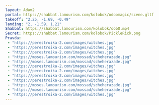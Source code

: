 ```yaml
---
layout: Adam2
portal: https://shabbat.lamourism.com/kolobok/odoomagic/scene.gltf
takeoff: "2.25, -1.69, -0.49"
landing: "2, -1.59, 1.21"
Shabbat: https://shabbat.lamourism.com/kolobok/oobO.mp4
Secret: https://shabbat.lamourism.com/kolobok/PickleRick.png
Pravda:
 - "https://perestroika-2.com/images/witches.jpg"
 - "https://perestroika-2.com/images/witches.jpg"
 - "https://perestroika-2.com/images/witches.jpg"
 - "https://moses.lamourism.com/mossad/scheherazade.jpg"
 - "https://moses.lamourism.com/mossad/scheherazade.jpg"
 - "https://perestroika-2.com/images/witches.jpg"
 - "https://perestroika-2.com/images/witches.jpg"
 - "https://perestroika-2.com/images/witches.jpg"
 - "https://perestroika-2.com/images/witches.jpg"
 - "https://moses.lamourism.com/mossad/scheherazade.jpg"
 - "https://moses.lamourism.com/mossad/scheherazade.jpg"
 - "https://perestroika-2.com/images/witches.jpg"
---
```

